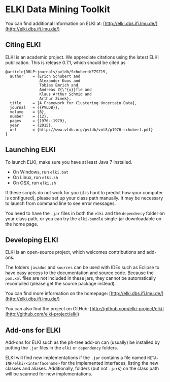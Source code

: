 ELKI Data Mining Toolkit
========================

You can find additional information on ELKI at:
[http://elki.dbs.ifi.lmu.de/](http://elki.dbs.ifi.lmu.de/)

Citing ELKI
-----------

ELKI is an academic project. We appreciate citations using the latest
ELKI publication. This is release 0.7.1, which should be cited as

```
@article{DBLP:journals/pvldb/SchubertKEZSZ15,
  author    = {Erich Schubert and
               Alexander Koos and
               Tobias Emrich and
               Andreas Z{\"{u}}fle and
               Klaus Arthur Schmid and
               Arthur Zimek},
  title     = {A Framework for Clustering Uncertain Data},
  journal   = {{PVLDB}},
  volume    = {8},
  number    = {12},
  pages     = {1976--1979},
  year      = {2015},
  url       = {http://www.vldb.org/pvldb/vol8/p1976-schubert.pdf}
}
```

Launching ELKI
--------------

To launch ELKI, make sure you have at least Java 7 installed.

* On Windows, run `elki.bat`
* On Linux, run `elki.sh`
* On OSX, run `elki.sh`

If these scripts do not work for you (it is hard to predict how your
computer is configured), please set up your class path manually.
It may be necessary to launch from command line to see error messages.

You need to have the `.jar` files in both the `elki` and the `dependency`
folder on your class path, or you can try the `elki-bundle` single-jar
downloadable on the home page.

Developing ELKI
---------------

ELKI is an open-source project, which welcomes contributions and add-ons.

The folders `javadoc` and `sources` can be used with IDEs such as Eclipse
to have easy access to the documentation and source code. Because the
`pom.xml` files are not included in these jars, they cannot be automatically
recompiled (please get the source package instead).

You can find more information on the homepage:
[http://elki.dbs.ifi.lmu.de/](http://elki.dbs.ifi.lmu.de/)

You can also find the project on GitHub:
[http://github.com/elki-project/elki](http://github.com/elki-project/elki)


Add-ons for ELKI
----------------

Add-ons for ELKI such as the ph-tree add-on can (usually) be installed by
putting the `.jar` files in the `elki` or `dependency` folders.

ELKI will find new implementations if the `.jar` contains a file named
`META-INF/elki/<interfacename>` for the implemented interfaces, listing
the new classes and aliases. Additionally, folders (but not `.jar`s) on
the class path will be scanned for new implementations.
